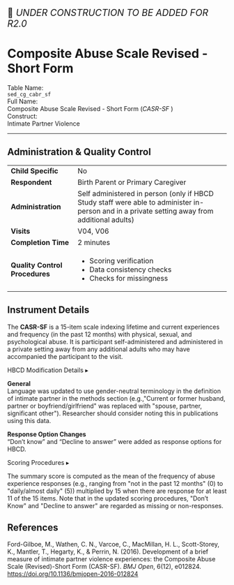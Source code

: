<p style="font-size: 1.5em;">🚧 <i>UNDER CONSTRUCTION TO BE ADDED FOR R2.0</i></p>

# Composite Abuse Scale Revised - Short Form

<div class="info-block">
  <div class="info-row">
    <div class="info-label"><i class="fa fa-table"></i> Table Name:</div>
    <div class="info-value"><code>sed_cg_cabr_sf</code></div>
  </div>
  <div class="info-row">
    <div class="info-label"><i class="fa-solid fa-maximize"></i> Full Name:</div>
    <div class="info-value">
      Composite Abuse Scale Revised - Short Form (<i>CASR-SF </i>)
    </div>
  </div>
  <div class="info-row">
    <div class="info-label"><i class="fa-solid fa-tape"></i> Construct:</div>
    <div class="info-value">Intimate Partner Violence</div>
  </div>
</div>

---------------------------------------------                      

## Administration & Quality Control

<table class="table-no-vertical-lines" style="width: 100%; border-collapse: collapse; table-layout: fixed;">
<tbody>
<tr><td><b>Child Specific</b></td>
<td>No</td></tr>
<tr><td><b>Respondent</b></td>
<td>Birth Parent or Primary Caregiver</td></tr>
<tr><td><b>Administration</b></td>
<td style="word-wrap: break-word; white-space: normal;">Self administered in person (only if HBCD Study staff were able to administer in-person and in a private setting away from additional adults)</td></tr>
<tr><td><b>Visits</b></td>
<td>V04, V06</td></tr>
<tr><td><b>Completion Time</b></td>
<td>2 minutes</td></tr>
<tr><td><b>Quality Control Procedures</b></td>
<td style="word-wrap: break-word; white-space: normal;">
  <ul>
    <li>Scoring verification</li>
    <li>Data consistency checks</li>
    <li>Checks for missingness</li>
  </ul>
</td></tr> 
</tbody>
</table>

## Instrument Details

The **CASR-SF** is a 15-item scale indexing lifetime and current experiences and frequency (in the past 12 months) with physical, sexual, and psychological abuse. It is participant self-administered and administered in a private setting away from any additional adults who may have accompanied the participant to the visit. 

<div id="hbcd-mod" class="table-banner" onclick="toggleCollapse(this)">
<span class="emoji"><i class="fa fa-gear"></i></span>
<span class="text-with-link">
  <span class="text">HBCD Modification Details</i></span>
  <a class="anchor-link" href="#hbcd-mod" title="Copy link">
  <i class="fa-solid fa-link"></i>
  </a>
  </span>
  <span class="arrow">▸</span>
</div>
<div class="table-collapsible-content">
<p><b>General</b><br>
Language was updated to use gender-neutral terminology in the definition of intimate partner in the methods section (e.g.,"Current or former husband, partner or boyfriend/girlfriend" was replaced with "spouse, partner, significant other"). Researcher should consider noting this in publications using this data.</p>
<p><b>Response Option Changes</b><br>
“Don’t know” and “Decline to answer” were added as response options for HBCD.</p>
</div>

<div id="scoring" class="table-banner" onclick="toggleCollapse(this)">
  <span class="emoji"><i class="fa fa-calculator"></i></span>
  <span class="text-with-link">
  <span class="text">Scoring Procedures</span>
  <a class="anchor-link" href="#scoring" title="Copy link">
  <i class="fa-solid fa-link"></i>
  </a>
  </span>
  <span class="arrow">▸</span>
</div>
<div class="collapsible-content">
<p>The summary score is computed as the mean of the frequency of abuse experience responses (e.g., ranging from "not in the past 12 months" (0) to "daily/almost daily" (5)) multiplied by 15 when there are response for at least 11 of the 15 items. Note that in the updated scoring procedures, "Don’t Know" and "Decline to answer" are regarded as missing or non-responses.</p>
</div>

## References

<div class="references"> 
<p>Ford-Gilboe, M., Wathen, C. N., Varcoe, C., MacMillan, H. L., Scott-Storey, K., Mantler, T., Hegarty, K., & Perrin, N. (2016). Development of a brief measure of intimate partner violence experiences: the Composite Abuse Scale (Revised)-Short Form (CASR-SF). <i>BMJ Open</i>, 6(12), e012824. <a href="https://doi.org/10.1136/bmjopen-2016-012824">https://doi.org/10.1136/bmjopen-2016-012824</a></p>  
</div>

<br>